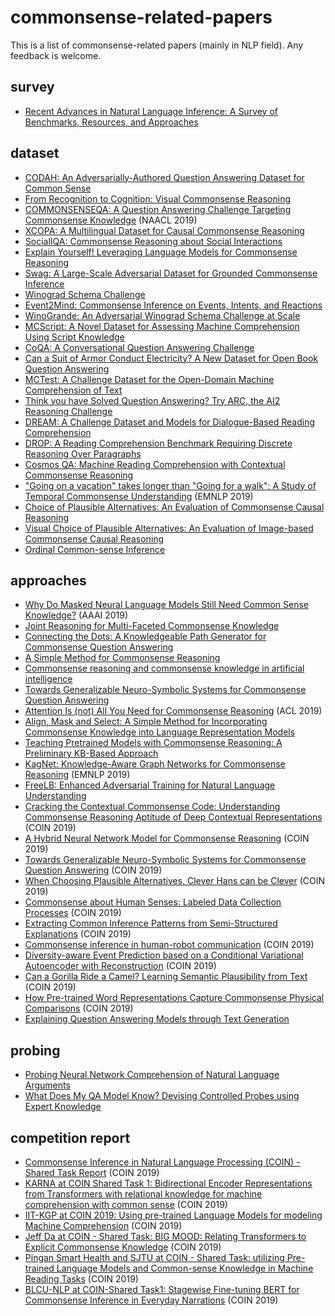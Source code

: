 # commonsense-related-papers
This is a list of commonsense-related papers (mainly in NLP field). Any feedback is welcome.


## survey
- [Recent Advances in Natural Language Inference: A Survey of Benchmarks, Resources, and Approaches](https://arxiv.org/abs/1904.01172)


## dataset
- [CODAH: An Adversarially-Authored Question Answering Dataset for Common Sense](https://arxiv.org/abs/1904.04365)
- [From Recognition to Cognition: Visual Commonsense Reasoning](https://arxiv.org/abs/1811.10830)
- [COMMONSENSEQA: A Question Answering Challenge Targeting Commonsense Knowledge](https://www.aclweb.org/anthology/N19-1421.pdf) (NAACL 2019)
- [XCOPA: A Multilingual Dataset for Causal Commonsense Reasoning](https://arxiv.org/abs/2005.00333)
- [SocialIQA: Commonsense Reasoning about Social Interactions](https://arxiv.org/abs/1904.09728)
- [Explain Yourself! Leveraging Language Models for Commonsense Reasoning](https://arxiv.org/abs/1906.02361)
- [Swag: A Large-Scale Adversarial Dataset for Grounded Commonsense Inference](https://arxiv.org/pdf/1808.05326.pdf)
- [Winograd Schema Challenge](http://commonsensereasoning.org/2011/papers/Levesque.pdf)
- [Event2Mind: Commonsense Inference on Events, Intents, and Reactions](https://arxiv.org/abs/1805.06939)
- [WinoGrande: An Adversarial Winograd Schema Challenge at Scale](https://arxiv.org/abs/1907.10641)
- [MCScript: A Novel Dataset for Assessing Machine Comprehension Using Script Knowledge](https://arxiv.org/abs/1803.05223)
- [CoQA: A Conversational Question Answering Challenge](https://arxiv.org/abs/1808.07042)
- [Can a Suit of Armor Conduct Electricity? A New Dataset for Open Book Question Answering](https://arxiv.org/abs/1809.02789)
- [MCTest: A Challenge Dataset for the Open-Domain Machine Comprehension of Text](https://www.microsoft.com/en-us/research/publication/mctest-challenge-dataset-open-domain-machine-comprehension-text/)
- [Think you have Solved Question Answering?
Try ARC, the AI2 Reasoning Challenge](https://arxiv.org/pdf/1803.05457.pdf)
- [DREAM: A Challenge Dataset and Models for Dialogue-Based Reading Comprehension](https://arxiv.org/abs/1902.00164)
- [DROP: A Reading Comprehension Benchmark Requiring Discrete Reasoning Over Paragraphs](https://arxiv.org/abs/1903.00161)
- [Cosmos QA: Machine Reading Comprehension with Contextual Commonsense Reasoning](https://arxiv.org/abs/1909.00277)
- ["Going on a vacation" takes longer than "Going for a walk": A Study of Temporal Commonsense Understanding](https://arxiv.org/abs/1909.03065) (EMNLP 2019)
- [Choice of Plausible Alternatives: An Evaluation of Commonsense Causal Reasoning](https://people.ict.usc.edu/~gordon/publications/AAAI-SPRING11A.PDF)
- [Visual Choice of Plausible Alternatives: An Evaluation of Image-based Commonsense Causal Reasoning](https://www.aclweb.org/anthology/L18-1316.pdf)
- [Ordinal Common-sense Inference](https://www.aclweb.org/anthology/Q17-1027/)



## approaches
- [Why Do Masked Neural Language Models Still Need Common Sense Knowledge?](https://arxiv.org/abs/1911.03024) (AAAI 2019)
- [Joint Reasoning for Multi-Faceted Commonsense Knowledge](https://arxiv.org/abs/2001.04170)
- [Connecting the Dots: A Knowledgeable Path Generator for Commonsense Question Answering](https://arxiv.org/abs/2005.00691)
- [A Simple Method for Commonsense Reasoning](https://arxiv.org/abs/1806.02847)
- [Commonsense reasoning and commonsense knowledge in artificial intelligence](https://dl.acm.org/doi/10.1145/2701413)
- [Towards Generalizable Neuro-Symbolic Systems for Commonsense Question Answering](https://arxiv.org/abs/1910.14087)
- [Attention Is (not) All You Need for Commonsense Reasoning](https://www.aclweb.org/anthology/P19-1477.pdf) (ACL 2019)
- [Align, Mask and Select: A Simple Method for Incorporating Commonsense Knowledge into Language Representation Models](https://arxiv.org/abs/1908.06725)
- [Teaching Pretrained Models with Commonsense Reasoning: A Preliminary KB-Based Approach](https://arxiv.org/abs/1909.09743)
- [KagNet: Knowledge-Aware Graph Networks for Commonsense Reasoning](https://arxiv.org/abs/1909.02151) (EMNLP 2019)
- [FreeLB: Enhanced Adversarial Training for Natural Language Understanding](https://arxiv.org/abs/1909.11764)
- [Cracking the Contextual Commonsense Code: Understanding Commonsense Reasoning Aptitude of Deep Contextual Representations](https://www.aclweb.org/anthology/D19-6001/) (COIN 2019)
- [A Hybrid Neural Network Model for Commonsense Reasoning](https://www.aclweb.org/anthology/D19-6002/) (COIN 2019)
- [Towards Generalizable Neuro-Symbolic Systems for Commonsense Question Answering](https://www.aclweb.org/anthology/D19-6003/) (COIN 2019)
- [When Choosing Plausible Alternatives, Clever Hans can be Clever](https://www.aclweb.org/anthology/D19-6004/) (COIN 2019)
- [Commonsense about Human Senses: Labeled Data Collection Processes](https://www.aclweb.org/anthology/D19-6005/) (COIN 2019)
- [Extracting Common Inference Patterns from Semi-Structured Explanations](https://www.aclweb.org/anthology/D19-6006/) (COIN 2019)
- [Commonsense inference in human-robot communication](https://www.aclweb.org/anthology/D19-6013/) (COIN 2019)
- [Diversity-aware Event Prediction based on a Conditional Variational Autoencoder with Reconstruction](https://www.aclweb.org/anthology/D19-6014/) (COIN 2019)
- [Can a Gorilla Ride a Camel? Learning Semantic Plausibility from Text](https://www.aclweb.org/anthology/D19-6015/) (COIN 2019)
- [How Pre-trained Word Representations Capture Commonsense Physical Comparisons](https://www.aclweb.org/anthology/D19-6016/) (COIN 2019)
- [Explaining Question Answering Models through Text Generation](https://arxiv.org/abs/2004.05569)


## probing
- [Probing Neural Network Comprehension of Natural Language Arguments](https://arxiv.org/abs/1907.07355)
- [What Does My QA Model Know? Devising Controlled Probes using Expert Knowledge](https://arxiv.org/abs/1912.13337)

## competition report
- [Commonsense Inference in Natural Language Processing (COIN) - Shared Task Report](https://www.aclweb.org/anthology/D19-6007/) (COIN 2019)
- [KARNA at COIN Shared Task 1: Bidirectional Encoder Representations from Transformers with relational knowledge for machine comprehension with common sense](https://www.aclweb.org/anthology/D19-6008/) (COIN 2019)
- [IIT-KGP at COIN 2019: Using pre-trained Language Models for modeling Machine Comprehension](https://www.aclweb.org/anthology/D19-6009/) (COIN 2019)
- [Jeff Da at COIN - Shared Task: BIG MOOD: Relating Transformers to Explicit Commonsense Knowledge](https://www.aclweb.org/anthology/D19-6010/) (COIN 2019)
- [Pingan Smart Health and SJTU at COIN - Shared Task: utilizing Pre-trained Language Models and Common-sense Knowledge in Machine Reading Tasks](https://www.aclweb.org/anthology/D19-6011/) (COIN 2019)
- [BLCU-NLP at COIN-Shared Task1: Stagewise Fine-tuning BERT for Commonsense Inference in Everyday Narrations](https://www.aclweb.org/anthology/D19-6012/) (COIN 2019)
